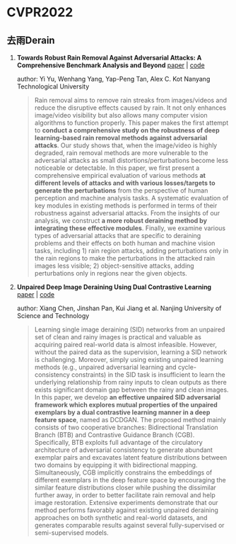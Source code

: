 # CVPR2022



## 去雨Derain 

1. **Towards Robust Rain Removal Against Adversarial Attacks: A Comprehensive Benchmark Analysis and Beyond** [paper](https://arxiv.org/abs/2203.16931) | [code](https://github.com/yuyi-sd/Robust_Rain_Removal)

   author: Yi Yu, Wenhang Yang, Yap-Peng Tan, Alex C. Kot Nanyang Technological University

   > Rain removal aims to remove rain streaks from images/videos and reduce the disruptive effects caused by rain. It not only enhances image/video visibility but also allows many computer vision algorithms to function properly. This paper makes the first attempt to **conduct a comprehensive study on the robustness of deep learning-based rain removal methods against adversarial attacks**. Our study shows that, when the image/video is highly degraded, rain removal methods are more vulnerable to the adversarial attacks as small distortions/perturbations become less noticeable or detectable. In this paper, we first present a comprehensive empirical evaluation of various methods **at different levels of attacks and with various losses/targets to generate the perturbations** from the perspective of human perception and machine analysis tasks. A systematic evaluation of key modules in existing methods is performed in terms of their robustness against adversarial attacks. From the insights of our analysis, we construct **a more robust deraining method by integrating these effective modules**. Finally, we examine various types of adversarial attacks that are specific to deraining problems and their effects on both human and machine vision tasks, including 1) rain region attacks, adding perturbations only in the rain regions to make the perturbations in the attacked rain images less visible; 2) object-sensitive attacks, adding perturbations only in regions near the given objects.

2. **Unpaired Deep Image Deraining Using Dual Contrastive Learning** [paper](https://arxiv.org/abs/2109.02973) | [code](https://cxtalk.github.io/projects/DCD-GAN.html)

   author: Xiang Chen, Jinshan Pan, Kui Jiang et al. Nanjing University of Science and Technology

   > Learning single image deraining (SID) networks from an unpaired set of clean and rainy images is practical and valuable as acquiring paired real-world data is almost infeasible. However, without the paired data as the supervision, learning a SID network is challenging. Moreover, simply using existing unpaired learning methods (e.g., unpaired adversarial learning and cycle-consistency constraints) in the SID task is insufficient to learn the underlying relationship from rainy inputs to clean outputs as there exists significant domain gap between the rainy and clean images. In this paper, we develop **an effective unpaired SID adversarial framework which explores mutual properties of the unpaired exemplars by a dual contrastive learning manner in a deep feature space**, named as DCDGAN. The proposed method mainly consists of two cooperative branches: Bidirectional Translation Branch (BTB) and Contrastive Guidance Branch (CGB). Specifically, BTB exploits full advantage of the circulatory architecture of adversarial consistency to generate abundant exemplar pairs and excavates latent feature distributions between two domains by equipping it with bidirectional mapping. Simultaneously, CGB implicitly constrains the embeddings of different exemplars in the deep feature space by encouraging the similar feature distributions closer while pushing the dissimilar further away, in order to better facilitate rain removal and help image restoration. Extensive experiments demonstrate that our method performs favorably against existing unpaired deraining approaches on both synthetic and real-world datasets, and generates comparable results against several fully-supervised or semi-supervised models.





